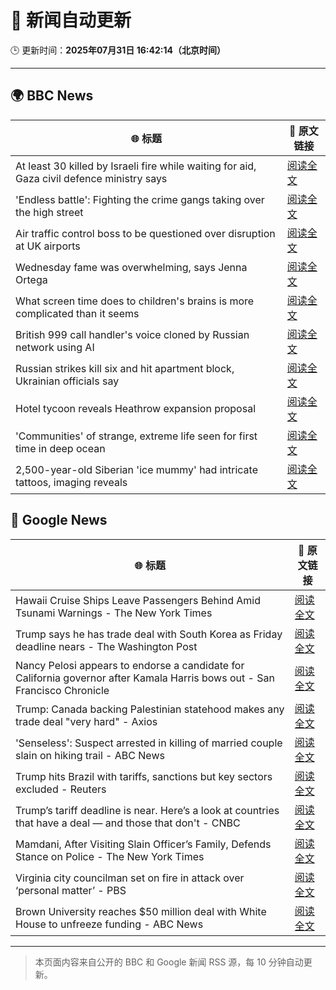 # 🧠 新闻自动更新

🕒 更新时间：**2025年07月31日 16:42:14（北京时间）**

---

## 🌍 BBC News

| 🌐 标题 | 🔗 原文链接 |
|--------|-------------|
| At least 30 killed by Israeli fire while waiting for aid, Gaza civil defence ministry says | [阅读全文](https://www.bbc.com/news/articles/c74d82pdxjzo?at_medium=RSS&at_campaign=rss) |
| 'Endless battle': Fighting the crime gangs taking over the high street | [阅读全文](https://www.bbc.com/news/articles/ckgevynly99o?at_medium=RSS&at_campaign=rss) |
| Air traffic control boss to be questioned over disruption at UK airports | [阅读全文](https://www.bbc.com/news/articles/cd9jn1ydx9lo?at_medium=RSS&at_campaign=rss) |
| Wednesday fame was overwhelming, says Jenna Ortega | [阅读全文](https://www.bbc.com/news/articles/c209p0nd1x1o?at_medium=RSS&at_campaign=rss) |
| What screen time does to children's brains is more complicated than it seems | [阅读全文](https://www.bbc.com/news/articles/c9d0l40v551o?at_medium=RSS&at_campaign=rss) |
| British 999 call handler's voice cloned by Russian network using AI | [阅读全文](https://www.bbc.com/news/videos/c3dpeyrx1kyo?at_medium=RSS&at_campaign=rss) |
| Russian strikes kill six and hit apartment block, Ukrainian officials say | [阅读全文](https://www.bbc.com/news/articles/ce930z8g9mvo?at_medium=RSS&at_campaign=rss) |
| Hotel tycoon reveals Heathrow expansion proposal | [阅读全文](https://www.bbc.com/news/articles/cd6nvzjvwgqo?at_medium=RSS&at_campaign=rss) |
| 'Communities' of strange, extreme life seen for first time in deep ocean | [阅读全文](https://www.bbc.com/news/articles/c3wnqe5j99do?at_medium=RSS&at_campaign=rss) |
| 2,500-year-old Siberian 'ice mummy' had intricate tattoos, imaging reveals | [阅读全文](https://www.bbc.com/news/articles/c4gzx0zm68vo?at_medium=RSS&at_campaign=rss) |

## 📰 Google News

| 🌐 标题 | 🔗 原文链接 |
|--------|-------------|
| Hawaii Cruise Ships Leave Passengers Behind Amid Tsunami Warnings - The New York Times | [阅读全文](https://news.google.com/rss/articles/CBMijgFBVV95cUxPLWswdmdGQkl2bTVmVVoxdDlPSzdmTjB5ZkFPalFBNTVGaHNuNHotZ3hqQ25vbmFmYVFZMlJpd2RnWEo3SEIzODRiYlRfUDZZNXA4eWZmYndLODJrZTZpbmktS1NRUUVYUEFxSzdad0lLaWp2UmFacUR0NjJ2Y01scHR2N2M4ZW4xdG0zSUpB?oc=5) |
| Trump says he has trade deal with South Korea as Friday deadline nears - The Washington Post | [阅读全文](https://news.google.com/rss/articles/CBMiswFBVV95cUxPZ0hZVkhKcnVBZXNoWE16NXh0dGFkcG1yNUw5akFHWGhFRzhlaU11ckswaFJjeHk5RGpURW9tV09ZbXowZzZlZzhYcDBVUjNnVjFXOTVSQU1hbmJCYnBuTllFNUM5YUcyVXQ2OGZ6MS1EUkF0RF95U1ROMGZGaFVMZjhrb2hpaFJ4UzR6N3NSb0ljWjc1MEkybnJWWi1neGdhZ3hlTnhKRm1oeFZ2eWN5dktsaw?oc=5) |
| Nancy Pelosi appears to endorse a candidate for California governor after Kamala Harris bows out - San Francisco Chronicle | [阅读全文](https://news.google.com/rss/articles/CBMigAFBVV95cUxPd3lLYnBreE9JM1g5VmZxcTFRNG9tOHJ1Z3lpOU1PSDVQZDladG5CNlh5emNmY1R4MzR1MHF5NVhvZmxNaENLUzVWY2VMQ0M3anp5Q3dCRlhIZ2I3OXlBWEdfX0xKb0MxdWFIZ2pJYkRYa0pYdE9mNEgxcVE5ZFNqbg?oc=5) |
| Trump: Canada backing Palestinian statehood makes any trade deal "very hard" - Axios | [阅读全文](https://news.google.com/rss/articles/CBMieEFVX3lxTE1kdF9HbFRzQWNtbXR5Vlg2ZWhuNGplRXRoMk9jR21Dd09DaVdxRHFOOTBzOUhPT2d4eUw5MnY2dGJRdzl6czhDcHNxRGpRTWkydXdZaUNtR3c5MzVWTlRPNHRGc3gyczlzcDVYcC1xZFZxRnIyWDBPaQ?oc=5) |
| 'Senseless': Suspect arrested in killing of married couple slain on hiking trail - ABC News | [阅读全文](https://news.google.com/rss/articles/CBMipAFBVV95cUxOdEEzTzlkc19CS3ZjeWctUGhKRldONDBHYmY4UGtmQXZ2aFJCRG5VMVBuQXNEcUtweDBKb1ZKaXQ3ME9MM0hjTUdsSk02U3FyMFh0RzREN0VhRnh0MUx6OTdOaUVpaUpnNzNhamNSTW0zS29LY25nVThXSWxiSFN6MmtxbDRLeGJsd01vQWNiZ2NsV25IaTk4WVMzTE1tNVVkci1FaNIBqgFBVV95cUxNOG1BWGhMQy1iRDQyYWd5ZjZqcTNMMDdTY1BjWDVnLU04UlNHS21NUC0ycm03akhQa1pHQW1MeTdYNG1LVTZsY3EyR0lnc2tyZjFrcVVIOTNqQVBkaS1tNjJuVGZpZ3NDVDNseFR0bXJDOWowOHo3TU1OZWZzc3k5M2FTUGhpajNkWkRvYm9uMmEzS3NiaFpmNlZLMmRsbDdPZXZuenZCU0ZjZw?oc=5) |
| Trump hits Brazil with tariffs, sanctions but key sectors excluded - Reuters | [阅读全文](https://news.google.com/rss/articles/CBMisgFBVV95cUxPU2xGcERzRzc2MF8wVDB0M2VhRWN2MXpfMWxWYmZjTHQtYjlMWXAzSm1qaHNkVlBlUExTVXg2aWpVdU5DajJGMXJTdUtIT0RfV0ZiWUc0aWU0d210a21saWZvYXY4aVh0Z2RFRjVXWGhNWXVzczF0VXlZUDJTZl9LME9ZT1FScHdnTjdYSmpGRFktX2xNV2MwZjlXaTEzY0NYSDlqWkNGSWg1ZnpwWUJEMDRR?oc=5) |
| Trump’s tariff deadline is near. Here’s a look at countries that have a deal — and those that don't - CNBC | [阅读全文](https://news.google.com/rss/articles/CBMipgFBVV95cUxNaUVGVUdTbnhuZUxQQVdDb2doQXp1d2MtNjk1ZTAtYXVjdzZkd1hPeDdmRnMtUUlpMGxLOFJDRm5YWlJlUWUxeU92QmdicmRfclN6dURsc0xQSHNPYnFCY2l6MmpiSzYzYzczMW0zcFdrNlFIUEk3bzlacnkzNTZ6S1RtQTBrek9JZzg5ZTVSV1Z2ak1ZSWJ5eTFuYkxGYkhsdXFRTjZB0gGrAUFVX3lxTE42YUM1YlQ3a0Z5UmoxS3hVOHp5WmRpVE1WMGdMZzlRUWlYeExHRDNKSEVwcE1STzdJUXFZR0stZjZKbS1qSmVMcnF5VW9peUE3bmdEemhVaWdwTHFncDFRVklDNHhiVFJlWHFaS3h4TGNrX1FGQVROQ21HSFpIV1IwV1ZweWdDai1DVVZCdHJ6T3BBaDl4M2ZaTlRfMjJueHdTNGhsRTRBOWF4bw?oc=5) |
| Mamdani, After Visiting Slain Officer’s Family, Defends Stance on Police - The New York Times | [阅读全文](https://news.google.com/rss/articles/CBMihAFBVV95cUxOcy1yVVd0SnJlNkROSEJxV0ZFeHBYOUREbVhfT3hIT2lMd0V3SUg1LUpPYzl2T1Y2b2ZMRHlkd0E2RXdYSTVPVnktRmJ4NDJoLV95Uzc5S2U0V0dyNmxtYjJnbGRBRFBvQV9zdUhpX3RULTRYWWN4OE5VVzdJaEdrU2s3Qmk?oc=5) |
| Virginia city councilman set on fire in attack over ‘personal matter’ - PBS | [阅读全文](https://news.google.com/rss/articles/CBMiqAFBVV95cUxOQnc1d0FuWUNmc3FrT25YOWZYemgzODEwaUREeWJNbEduZnB2MXFITU41UHZsaGlNWS1JU2w3OWwyQzVPNGVCeEZNMlhMYzd5MjctNXJ6bkMyZDE0N2NiMDA1OWhQR2NHRmJqQ3hNclpaR195cEp3WjVVaEJoVVBqMktaZktPZV9Bb3JCc05vRFdBWHUtMnRpbVBfTDNzU0ZPNHl0NDBtannSAa4BQVVfeXFMTzR1RGtMZHNvTFhGa0d6dmxybEhzcWhnaVRJcW1tTGgyTENPT1NyZ2NMNDBNWHhMaWFnR0dxTTJiNnZrbVU3a0ZGRDhpTFktbTR0QnNDV0VvZUZrY3NCamFFVjNHdE9tUldmU0xqUUt4d2x2WUhwTi1GcWpMT0FUa3hTZm1zOFB5UUpNZFY4ZzNMalpxWWZoRFI0c2NwUW11VlNWaHUyUkdoRmhIOW9R?oc=5) |
| Brown University reaches $50 million deal with White House to unfreeze funding - ABC News | [阅读全文](https://news.google.com/rss/articles/CBMipgFBVV95cUxQeXdJc1JsMXU2R3RseUpEN0cyR29FVUJfNGNVd1FyNG0yMlEwQjEyQTVoaEl5WEw5S0RWX1lNZ0pXbk9YU1dXYjhWaU9mMHF4X0dibk4yVGNFa0ViLS1KdVJHcGFUYU4yX1pDMGlvY3J4YTU3dDAybHpzUWt5cmVoa0s1ZUo1QzRKaGppS2ZPdnVkaUtnNFNyMER6dEl2LUVHWWhjWE130gGrAUFVX3lxTE5JSHN2TVdKdUVWU0JIZnkwVlI5dmZhVFZTTnVrSldGSTFXWWlvZzE2VmZKMGlJMEFKdm9pYlZYT2lwa3dSalhGc1JRRWQ5WnViMDh4LXdiMG1Obm9iTkhnczd5QWN0NFBPdGItYldvNHJpbzlyVlMzVnVrTl9Tam5id2Zoc1dCbTNBcXlJcTVDdVItZEhDaGl0N05BSzh4Z3diMl83TXNveThnVQ?oc=5) |

---
> 本页面内容来自公开的 BBC 和 Google 新闻 RSS 源，每 10 分钟自动更新。